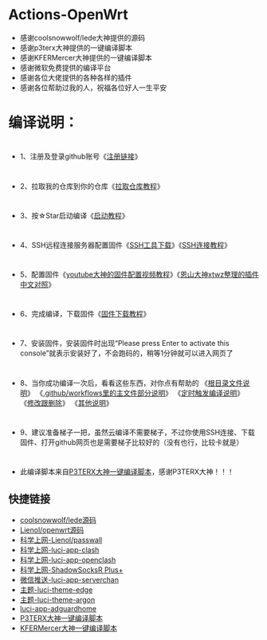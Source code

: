 # Actions-OpenWrt

- 感谢coolsnowwolf/lede大神提供的源码
- 感谢p3terx大神提供的一键编译脚本
- 感谢KFERMercer大神提供的一键编译脚本
- 感谢微软免费提供的编译平台
- 感谢各位大佬提供的各种各样的插件
- 感谢各位帮助过我的人，祝福各位好人一生平安

# 编译说明：
#
- 1、注册及登录github账号《[注册链接](https://github.com)》
#
- 2、拉取我的仓库到你的仓库《[拉取仓库教程](https://github.com/281677160/shuoming/blob/master/%E6%8B%89%E5%8F%96%E4%BB%93%E5%BA%93.md)》
#
- 3、按☆Star启动编译《[启动教程](https://github.com/281677160/shuoming/blob/master/%E5%90%AF%E5%8A%A8%E8%AF%B4%E6%98%8E.md)》
#
- 4、SSH远程连接服务器配置固件《[SSH工具下载](https://github.com/281677160/shuoming/blob/master/Putty%E5%B7%A5%E5%85%B7%E4%B8%8B%E8%BD%BD.md)》《[SSH连接教程](https://github.com/281677160/shuoming/blob/master/SSH%E8%BF%9E%E6%8E%A5%E8%AF%B4%E6%98%8E.md)》
#
- 5、配置固件《[youtube大神的固件配置视频教程](https://www.youtube.com/watch?v=jEE_J6-4E3Y)》《[恩山大神xtwz整理的插件中文对照](https://www.right.com.cn/forum/thread-3682029-1-1.html)》
#
- 6、完成编译，下载固件《[固件下载教程](https://github.com/281677160/shuoming/blob/master/%E5%9B%BA%E4%BB%B6%E4%B8%8B%E8%BD%BD.md)》
#
- 7、安装固件，安装固件时出现“Please press Enter to activate this console”就表示安装好了，不会跑码的，稍等1分钟就可以进入网页了
#
- 8、当你成功编译一次后，看看这些东西，对你点有帮助的
《[根目录文件说明](https://github.com/281677160/shuoming/blob/master/%E6%A0%B9%E7%9B%AE%E5%BD%95%E6%96%87%E4%BB%B6%E8%AF%B4%E6%98%8E.md)》
《[.github/workflows里的主文件部分说明](https://github.com/281677160/shuoming/blob/master/yml%E4%B8%BB%E6%96%87%E4%BB%B6.md)》
《[定时触发编译说明](https://github.com/281677160/shuoming/blob/master/%E5%AE%9A%E6%97%B6%E7%BC%96%E8%AF%91%E8%AF%B4%E6%98%8E.md)》
《[修改跟删除](https://github.com/281677160/shuoming/blob/master/%E5%88%A0%E9%99%A4%E5%92%8C%E4%BF%AE%E6%94%B9%E6%96%87%E4%BB%B6.md)》
《[其他说明](https://github.com/281677160/shuoming/blob/master/%E5%85%B6%E4%BB%96%E8%AF%B4%E6%98%8E.md)》
#
- 9、建议准备梯子一把，虽然云编译不需要梯子，不过你使用SSH连接、下载固件、打开github网页也是需要梯子比较好的（没有也行，比较卡就是）
#
- 此编译脚本来自[P3TERX大神一键编译脚本](https://github.com/P3TERX/Actions-OpenWrt)，感谢P3TERX大神！！！

## 快捷链接

- [coolsnowwolf/lede源码](https://github.com/coolsnowwolf/lede.git)
- [Lienol/openwrt源码](https://github.com/Lienol/openwrt.git)
- [科学上网-Lienol/passwall](https://github.com/xiaorouji/openwrt-package.git)
- [科学上网-luci-app-clash](https://github.com/frainzy1477/luci-app-clash.git)
- [科学上网-luci-app-openclash](https://github.com/vernesong/OpenClash/tree/master)
- [科学上网-ShadowSocksR Plus+](https://github.com/fw876/helloworld.git)
- [微信推送-luci-app-serverchan](https://github.com/tty228/luci-app-serverchan.git)
- [主题-luci-theme-edge](https://github.com/garypang13/luci-theme-edge/tree/18.06)
- [主题-luci-theme-argon](https://github.com/jerrykuku/luci-theme-argon/tree/18.06)
- [luci-app-adguardhome](https://github.com/rufengsuixing/luci-app-adguardhome.git)
- [P3TERX大神一键编译脚本](https://github.com/P3TERX/Actions-OpenWrt)
- [KFERMercer大神一键编译脚本](https://github.com/KFERMercer/OpenWrt-CI.git)
